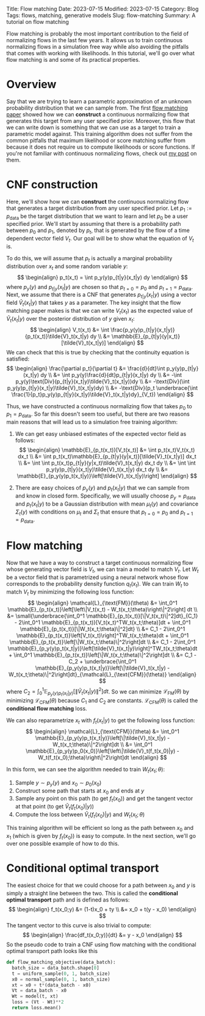 Title: Flow matching
Date: 2023-07-15
Modified: 2023-07-15
Category: Blog
Tags: flows, matching, generative models
Slug: flow-matching
Summary: A tutorial on flow matching

Flow matching is probably the most important contribution to the field of normalizing flows in the last few years.  It allows us to train continuous normalizing flows in a simulation free way while also avoiding the pitfalls that comes with working with likelihoods.  In this tutorial, we'll go over what flow matching is and some of its practical properties.

# Overview
Say that we are trying to learn a parametric approximation of an unknown probability distribution that we can sample from.  The first [flow matching paper](https://arxiv.org/pdf/2210.02747.pdf) showed how we can **construct** a continuous normalizing flow that generates this target from any user specified prior.  Moreover, this flow that we can write down is something that we can use as a target to train a parametric model against.  This training algorithm does not suffer from the common pitfalls that maximum likelihood or score matching suffer from because it does not require us to compute likelihoods or score functions.  If you're not familiar with continuous normalizing flows, check out [my post]({filename}continuous_normalizing_flows.md) on them.

# CNF construction
Here, we'll show how we can **construct** the continuous normalizing flow that generates a target distribution from any user specified prior.  Let $p_1:=p_\text{data}$ be the target distribution that we want to learn and let $p_0$ be a user specified prior.  We'll start by assuming that there is a probability path between $p_0$ and $p_1$, denoted by $p_t$, that is generated by the flow of a time dependent vector field $V_t$.  Our goal will be to show what the equation of $V_t$ is.

To do this, we will assume that $p_t$ is actually a marginal probability distribution over $x_t$ and some random variable $y$:
$$
\begin{align}
  p_t(x_t) = \int p_y(y)p_{t|y}(x_t|y) dy
\end{align}
$$
where $p_y(y)$ and $p_{t|y}(x_t|y)$ are chosen so that $p_{t=0} = p_0$ and $p_{t=1} = p_\text{data}$.  Next, we assume that there is a CNF that generates $p_{t|y}(x_t|y)$ using a vector field $\tilde{V}_t(x_t|y)$ that takes $y$ as a parameter.  The key insight that the flow matching paper makes is that we can write $V_t(x_t)$ as the expected value of $\tilde{V}_t(x_t|y)$ over the posterior distribution of $y$ given $x_t$:
$$
\begin{align}
V_t(x_t) &= \int \frac{p_y(y)p_{t|y}(x_t|y)}{p_t(x_t)}\tilde{V}_t(x_t|y) dy \\
&= \mathbb{E}_{p_{t|y}(y|x_t)}[\tilde{V}_t(x_t|y)]
\end{align}
$$
We can check that this is true by checking that the continuity equation is satisfied:
$$
\begin{align}
  \frac{\partial p_t}{\partial t} &= \frac{d}{dt}\int p_y(y)p_{t|y}(x_t|y) dy \\
  &= \int p_y(y)\frac{d}{dt}p_{t|y}(x_t|y) dy \\
  &= -\int p_y(y)\text{Div}(p_{t|y}(x_t|y)\tilde{V}_t(x_t|y))dy \\
  &= -\text{Div}(\int p_y(y)p_{t|y}(x_t|y)\tilde{V}_t(x_t|y)dy) \\
  &= -\text{Div}(p_t \underbrace{\int \frac{1}{p_t}p_y(y)p_{t|y}(x_t|y)\tilde{V}_t(x_t|y)dy}_{V_t})
\end{align}
$$


Thus, we have constructed a continuous normalizing flow that takes $p_0$ to $p_1=p_\text{data}$.  So far this doesn't seem too useful, but there are two reasons main reasons that will lead us to a simulation free training algorithm:

1. We can get easy unbiased estimates of the expected vector field as follows:
  $$
  \begin{align}
  \mathbb{E}_{p_t(x_t)}[V_t(x_t)] &= \int p_t(x_t)V_t(x_t) dx_t \\
  &= \int p_t(x_t)\mathbb{E}_{p_{t|y}(y|x_t)}[\tilde{V}_t(x_t|y)] dx_t \\
  &= \int \int p_t(x_t)p_{t|y}(y|x_t)\tilde{V}_t(x_t|y) dx_t dy \\
  &= \int \int p_y(y)p_{t|y}(x_t|y)\tilde{V}_t(x_t|y) dx_t dy \\
  &= \mathbb{E}_{p_y(y)p_t(x_t|y)}\left[\tilde{V}_t(x_t|y)\right]
  \end{align}
  $$

2. There are easy choices of $p_y(y)$ and $p_t(x_t|y)$ that we can sample from and know in closed form.  Specifically, we will usually choose $p_y = p_\text{data}$ and $p_t(x_t|y)$ to be a Gaussian distribution with mean $\mu_t(y)$ and covariance $\Sigma_t(y)$ with conditions on $\mu_t$ and $\Sigma_t$ that ensure that $p_{t=0} = p_0$ and $p_{t=1} = p_\text{data}$.

# Flow matching
Now that we have a way to construct a target continuous normalizing flow whose generating vector field is $V_t$, we can train a model to match $V_t$.  Let $W_t$ be a vector field that is parametrized using a neural network whose flow corresponds to the probability density function $q_t(x_t)$.  We can train $W_t$ to match $V_t$ by minimizing the following loss function:
$$
\begin{align}
\mathcal{L}_{\text{FM}}(\theta) &= \int_0^1 \mathbb{E}_{p_t(x_t)}\left[\left\|V_t(x_t) - W_t(x_t;\theta)\right\|^2\right] dt \\
&= \small{\underbrace{\int_0^1 \mathbb{E}_{p_t(x_t)}[\|V_t(x_t)\|^2]dt}_{C_1} - 2\int_0^1 \mathbb{E}_{p_t(x_t)}[V_t(x_t)^TW_t(x_t;\theta)]dt + \int_0^1 \mathbb{E}_{p_t(x_t)}[\|W_t(x_t;\theta)\|^2]dt} \\
&= C_1 - 2\int_0^1 \mathbb{E}_{p_t(x_t)}\left[V_t(x_t)\right]^TW_t(x_t;\theta)dt + \int_0^1 \mathbb{E}_{p_t(x_t)}\left[\|W_t(x_t;\theta)\|^2\right]dt \\
&= C_1 - 2\int_0^1 \mathbb{E}_{p_y(y)p_t(x_t|y)}\left[\tilde{V}_t(x_t|y)\right]^TW_t(x_t;\theta)dt + \int_0^1 \mathbb{E}_{p_t(x_t)}\left[\|W_t(x_t;\theta)\|^2\right]dt \\
&= C_1 - C_2 + \underbrace{\int_0^1 \mathbb{E}_{p_y(y)p_t(x_t|y)}\left[\|\tilde{V}_t(x_t|y) - W_t(x_t;\theta)\|^2\right]dt}_{\mathcal{L}_{\text{CFM}}(\theta)}
\end{align}
$$
where $C_2 = \int_0^1 \mathbb{E}_{p_y(y)p_t(x_t|y)}\left[\|\tilde{V}_t(x_t|y)\|^2\right]dt$.  So we can minimize $\mathcal{L}_{\text{FM}}(\theta)$ by minimizing $\mathcal{L}_{\text{CFM}}(\theta)$ because $C_1$ and $C_2$ are constants.  $\mathcal{L}_{\text{CFM}}(\theta)$ is called the **conditional flow matching** loss.

We can also reparametrize $x_t$ with $f_t(x_t|y)$ to get the following loss function:
$$
\begin{align}
\mathcal{L}_{\text{CFM}}(\theta) &= \int_0^1 \mathbb{E}_{p_y(y)p_t(x_t|y)}\left[\|\tilde{V}_t(x_t|y) - W_t(x_t;\theta)\|^2\right]dt \\
&= \int_0^1 \mathbb{E}_{p_y(y)p_0(x_0)}\left[\left\|\tilde{V}_t(f_t(x_0)|y) - W_t(f_t(x_0);\theta)\right\|^2\right]dt
\end{align}
$$

In this form, we can see the algorithm needed to train $W_t(x_t;\theta)$:
1. Sample $y\sim p_y(y)$ and $x_0\sim p_0(x_0)$
2. Construct some path that starts at $x_0$ and ends at $y$
3. Sample any point on this path (to get $f_t(x_0)$) and get the tangent vector at that point (to get $\tilde{V}_t(f_t(x_0)|y)$)
4. Compute the loss between $\tilde{V}_t(f_t(x_0)|y)$ and $W_t(x_t;\theta)$

This training algorithm will be efficient so long as the path between $x_0$ and $x_1$ (which is given by $f_t(x_0)$) is easy to compute.  In the next section, we'll go over one possible example of how to do this.

# Conditional optimal transport
The easiest choice for that we could choose for a path between $x_0$ and $y$ is simply a straight line between the two.  This is called the **conditional optimal transport** path and is defined as follows:
$$
\begin{align}
  f_t(x_0;y) &= (1-t)x_0 + ty \\
  &= x_0 + t(y - x_0)
\end{align}
$$
The tangent vector to this curve is also trivial to compute:
$$
\begin{align}
  \frac{df_t(x_0;y)}{dt} &= y - x_0
\end{align}
$$
So the pseudo code to train a CNF using flow matching with the conditional optimal transport path looks like this
```python
def flow_matching_objective(data_batch):
  batch_size = data_batch.shape[0]
  t = uniform_sample(0, 1, batch_size)
  x0 = normal_sample(0, 1, batch_size)
  xt = x0 + t*(data_batch - x0)
  Vt = data_batch - x0
  Wt = model(t, xt)
  loss = (Vt - Wt)**2
  return loss.mean()
```
